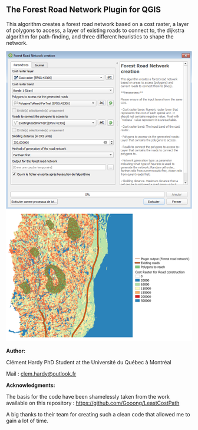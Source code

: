 ## The Forest Road Network Plugin for QGIS


This algorithm creates a forest road network based on a cost raster, a layer of polygons to access, a layer of existing roads to connect to, the dijkstra algorithm for path-finding, and three different heuristics to shape the network.
 
 
![Interface](Test_data/images/interface.png)
![Result](Test_data/images/result.png)
 
 
**Author:**

Clément Hardy
PhD Student at the Université du Québec à Montréal

Mail : clem.hardy@outlook.fr


**Acknowledgments:**

The basis for the code have been shamelessly taken from the work available on this repository : https://github.com/Gooong/LeastCostPath

A big thanks to their team for creating such a clean code that allowed me to gain a lot of time.
